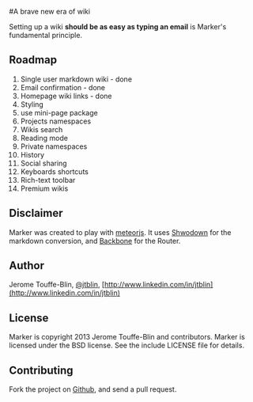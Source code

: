 #A brave new era of wiki

Setting up a wiki **should be as easy as typing an email** is Marker's fundamental principle.

## Roadmap

1. Single user markdown wiki - done
2. Email confirmation - done
2. Homepage wiki links - done
3. Styling
3. use mini-page package
3. Projects namespaces
3. Wikis search
3. Reading mode
4. Private namespaces
4. History
5. Social sharing
6. Keyboards shortcuts
7. Rich-text toolbar
6. Premium wikis

## Disclaimer
Marker was created to play with [meteorjs](https://github.com/meteor/meteor). It uses [Shwodown](https://github.com/coreyti/showdown) for the markdown conversion, and [Backbone](https://github.com/documentcloud/backbone) for the Router.

## Author

Jerome Touffe-Blin, [@jtblin](https://twitter.com/jtlbin), [http://www.linkedin.com/in/jtblin](http://www.linkedin.com/in/jtblin)

## License

Marker is copyright 2013 Jerome Touffe-Blin and contributors. Marker is licensed under the BSD license. See the include LICENSE file for details.

## Contributing

Fork the project on [Github](https://github.com/jtblin/marker.git), and send a pull request.